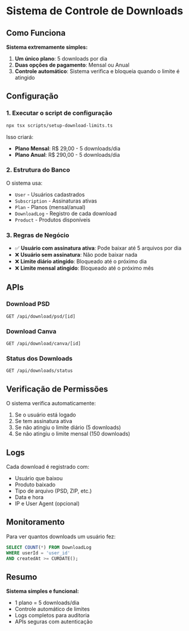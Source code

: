 # Sistema de Controle de Downloads

## Como Funciona

**Sistema extremamente simples:**

1. **Um único plano**: 5 downloads por dia
2. **Duas opções de pagamento**: Mensal ou Anual
3. **Controle automático**: Sistema verifica e bloqueia quando o limite é atingido

## Configuração

### 1. Executar o script de configuração
```bash
npx tsx scripts/setup-download-limits.ts
```

Isso criará:
- **Plano Mensal**: R$ 29,00 - 5 downloads/dia
- **Plano Anual**: R$ 290,00 - 5 downloads/dia

### 2. Estrutura do Banco

O sistema usa:
- `User` - Usuários cadastrados
- `Subscription` - Assinaturas ativas
- `Plan` - Planos (mensal/anual)
- `DownloadLog` - Registro de cada download
- `Product` - Produtos disponíveis

### 3. Regras de Negócio

- ✅ **Usuário com assinatura ativa**: Pode baixar até 5 arquivos por dia
- ❌ **Usuário sem assinatura**: Não pode baixar nada
- ❌ **Limite diário atingido**: Bloqueado até o próximo dia
- ❌ **Limite mensal atingido**: Bloqueado até o próximo mês

## APIs

### Download PSD
```
GET /api/download/psd/[id]
```

### Download Canva
```
GET /api/download/canva/[id]
```

### Status dos Downloads
```
GET /api/downloads/status
```

## Verificação de Permissões

O sistema verifica automaticamente:
1. Se o usuário está logado
2. Se tem assinatura ativa
3. Se não atingiu o limite diário (5 downloads)
4. Se não atingiu o limite mensal (150 downloads)

## Logs

Cada download é registrado com:
- Usuário que baixou
- Produto baixado
- Tipo de arquivo (PSD, ZIP, etc.)
- Data e hora
- IP e User Agent (opcional)

## Monitoramento

Para ver quantos downloads um usuário fez:
```sql
SELECT COUNT(*) FROM DownloadLog 
WHERE userId = 'user_id' 
AND createdAt >= CURDATE();
```

## Resumo

**Sistema simples e funcional:**
- 1 plano = 5 downloads/dia
- Controle automático de limites
- Logs completos para auditoria
- APIs seguras com autenticação 